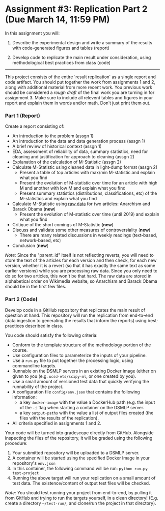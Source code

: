 Assignment #3: Replication Part 2 (Due March 14, 11:59 PM)
===============================

In this assignment you will:

1.  Describe the experimental design and write a summary of the results with code-generated figures and tables (report)

2.  Develop code to replicate the main result under consideration, using methodological best practices from class (code)

* * * * *

This project consists of the entire 'result replication' as a single
report and code artifact. You should put together the work from
assignments 1 and 2, along with additional material from more recent
work. You previous work should be considered a *rough draft* of the
final work you are turning in for assignment 3. Make sure to include all 
relevent tables and figures in your report and explain them in words and/or
math. Don't just print them out.

### Part 1 (Report)

Create a report consisting of:
* An introduction to the problem (assgn 1)
* An introduction to the data and data generation process (assgn 1)
* A brief review of historical context (assgn 1)
* EDA, assessment of reliability of data, summary statistics, 
  need for cleaning and justification for approach to cleaning (assgn 2)
* Explanation of the calculation of M-Statistic (assgn 2)
* Calculate M-Statistic using cleaned data in light-dump format (assgn 2)
  * Present a table of top articles with max/min M-statistic and explain 
    what you find
  * Present the evolution of M-statistic over time for an article with high M 
    and another with low M and explain what you find
  * Present summary statistics (distributions, classifications, etc) of the 
    M-statistics and explain what you find
* Calculate M-Statistic using [raw data](https://dumps.wikimedia.org/enwiki/20200201/) for two articles: Anarchism and Barack Obama (**new**)
  * Present the evolution of M-statistic over time (until 2019) and explain 
    what you find
* Critique of the short comings of M-Statistic (**new**)
* Discuss and validate some other measures of controversiality (**new**)
  * There are many related discussions in weekly readings 
    (text-based, network-based, etc)
* Conclusion (**new**)

*Note:* Since the "parent_id" itself is not reflecting reverts, you will need 
to store the text of the articles for each version and then check, for each 
new version, whether it is a revert (so that it has exactly the same text as 
some earlier versions) while you are processing raw data. Since you only need
to do so for two articles, this won't be that hard. The raw data are stored in 
alphabetical order on Wikimedia website, so Anarchism and Barack Obama should 
be in the first few files. 

### Part 2 (Code)

Develop code in a GitHub repository that replicates the main result of
question at hand. This repository will run the replication from
end-to-end (data ingestion to generating the results that inform the
reports) using best-practices described in class.

You code should satisfy the following criteria:
* Conform to the template structure of the methodology portion of the
  course.
* Use configuration files to parameterize the inputs of your pipeline.
* Use a `run.py` file to put together the processing logic, using
  commandline targets.
* Runnable on the DSMLP servers in an existing Docker Image (either on
  given to you (e.g. `ucsd-ets/scipy-ml`, or one created by you).
* Use a small amount of versioned test data that quickly verifying the
  runnability of the project.
* A configuration file `config/env.json` that contains the following
  information:
  * a key `docker-image` with the value a DockerHub path (e.g. the
    input of the `-i` flag when starting a container on the DSMLP
    server.
  * a key `output-paths` with the value a list of output files created
    (the files with the results of the replication).
* All criteria specified in assignments 1 and 2.

Your code will be turned into gradescope directly from
GitHub. Alongside inspecting the files of the repository, it will
be graded using the following procedure:

1. Your submitted repository will be uploaded to a DSMLP server.
2. A container will be started using the specified Docker Image in
   your repository's `env.json`
3. In this container, the following command will be run: `python
   run.py test-project`
4. Running the above target will run your replication on a small
   amount of test data. The existence/content of output test files
   will be checked.

*Note:* You should test running your project from end-to-end, by
pulling it from GitHub and trying to run the targets yourself, in a
clean directory! (E.g. create a directory `~/test-run/`, and clone/run
the project in that directory).